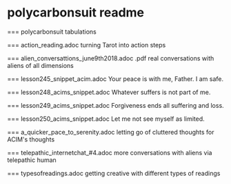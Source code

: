 # polycarbonsuit readme

=== polycarbonsuit tabulations

=== action_reading.adoc
turning Tarot into action steps

=== alien_conversattions_june9th2018.adoc .pdf
real conversations with aliens of all dimensions


=== lesson245_snippet_acim.adoc
Your peace is with me, Father. I am safe.

=== lesson248_acims_snippet.adoc
Whatever suffers is not part of me.

=== lesson249_acims_snippet.adoc
Forgiveness ends all suffering and loss.

=== lesson250_acims_snippet.adoc
Let me not see myself as limited.

=== a_quicker_pace_to_serenity.adoc
letting go of cluttered thoughts for ACIM's thoughts

=== telepathic_internetchat_#4.adoc
more conversations with aliens via telepathic human

=== typesofreadings.adoc
getting creative with different types of readings
